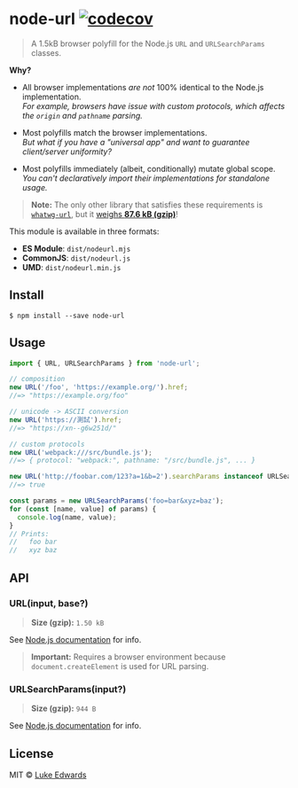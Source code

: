 # node-url [![codecov](https://badgen.now.sh/codecov/c/github/lukeed/node-url)](https://codecov.io/gh/lukeed/node-url)

> A 1.5kB browser polyfill for the Node.js `URL` and `URLSearchParams` classes.

**Why?**

* All browser implementations *are not* 100% identical to the Node.js implementation.<br>
_For example, browsers have issue with custom protocols, which affects the `origin` and `pathname` parsing._

* Most polyfills match the browser implementations.<br>
_But what if you have a "universal app" and want to guarantee client/server uniformity?_

* Most polyfills immediately (albeit, conditionally) mutate global scope.<br>
_You can't declaratively import their implementations for standalone usage._

> **Note:** The only other library that satisfies these requirements is [`whatwg-url`](https://github.com/jsdom/whatwg-url), but it [weighs **87.6 kB (gzip)**](https://bundlephobia.com/result?p=whatwg-url@7.1.0)!

This module is available in three formats:

* **ES Module**: `dist/nodeurl.mjs`
* **CommonJS**: `dist/nodeurl.js`
* **UMD**: `dist/nodeurl.min.js`


## Install

```
$ npm install --save node-url
```


## Usage

```js
import { URL, URLSearchParams } from 'node-url';

// composition
new URL('/foo', 'https://example.org/').href;
//=> "https://example.org/foo"

// unicode -> ASCII conversion
new URL('https://測試').href;
//=> "https://xn--g6w251d/"

// custom protocols
new URL('webpack:///src/bundle.js');
//=> { protocol: "webpack:", pathname: "/src/bundle.js", ... }

new URL('http://foobar.com/123?a=1&b=2').searchParams instanceof URLSearchParams;
//=> true

const params = new URLSearchParams('foo=bar&xyz=baz');
for (const [name, value] of params) {
  console.log(name, value);
}
// Prints:
//   foo bar
//   xyz baz
```

## API

### URL(input, base?)
> **Size (gzip):** `1.50 kB`

See [Node.js documentation](https://nodejs.org/dist/latest-v12.x/docs/api/url.html#url_class_url) for info.

> **Important:** Requires a browser environment because `document.createElement` is used for URL parsing.

### URLSearchParams(input?)
> **Size (gzip):** `944 B`

See [Node.js documentation](https://nodejs.org/dist/latest-v12.x/docs/api/url.html#url_class_urlsearchparams) for info.


## License

MIT © [Luke Edwards](https://lukeed.com)
